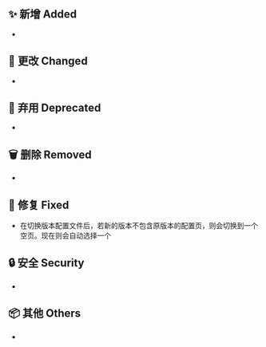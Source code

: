 ## ✨ 新增 Added

-

## 🔧 更改 Changed

-

## 🚨 弃用 Deprecated

-

## 🗑️ 删除 Removed

-

## 🐛 修复 Fixed

- 在切换版本配置文件后，若新的版本不包含原版本的配置页，则会切换到一个空页。现在则会自动选择一个

## 🔒 安全 Security

-

## 📦 其他 Others

-